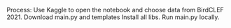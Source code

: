 Process:
Use Kaggle to open the notebook and choose data from BirdCLEF 2021.
Download main.py and templates
Install all libs.
Run main.py locally.
